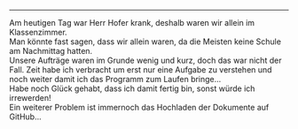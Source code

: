 ***
Am heutigen Tag war Herr Hofer krank, deshalb waren wir allein im Klassenzimmer. \
Man könnte fast sagen, dass wir allein waren, da die Meisten keine Schule am Nachmittag hatten. \
Unsere Aufträge waren im Grunde wenig und kurz, doch das war nicht der Fall.
Zeit habe ich verbracht um erst nur eine Aufgabe zu verstehen und noch weiter damit ich das Programm zum Laufen bringe...\
Habe noch Glück gehabt, dass ich damit fertig bin, sonst würde ich irrewerden!\
Ein weiterer Problem ist immernoch das Hochladen der Dokumente auf GitHub...